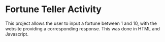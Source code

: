 # Fortune Teller Activity
This project allows the user to input a fortune between 1 and 10, with the website providing a corresponding response. This was done in HTML and Javascript.